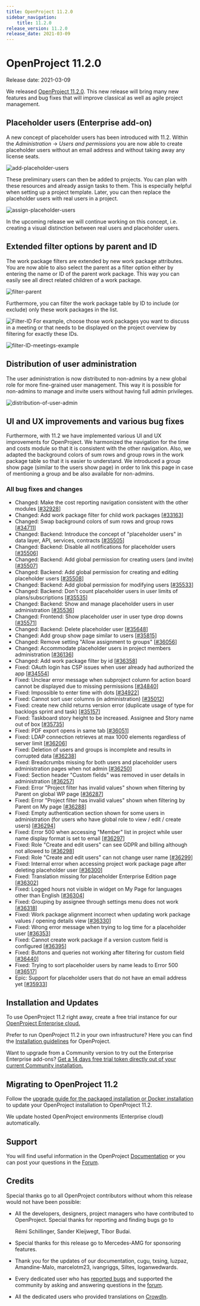 ```yaml
---
title: OpenProject 11.2.0
sidebar_navigation:
    title: 11.2.0
release_version: 11.2.0
release_date: 2021-03-09
---
```


# OpenProject 11.2.0

Release date: 2021-03-09

We released [OpenProject 11.2.0](https://community.openproject.org/versions/1461).
This new release will bring many new features and bug fixes that will improve classical as well as agile project management. 

## Placeholder users (Enterprise add-on)

A new concept of placeholder users has been introduced with 11.2. Within the *Administration* -> *Users and permissions* you are now able to create placeholder users without an email address and without taking away any license seats.

![add-placeholder-users](add-placeholder-users.png)

These preliminary users can then be added to projects. You can plan  with these resources and already assign tasks to them. This is  especially helpful when setting up a project template. Later, you can  then replace the placeholder users with real users in a project.

![assign-placeholder-users](assign-placeholder-users.png)

In the upcoming release we will continue working on this concept,  i.e. creating a visual distinction between real users and placeholder  users.

## Extended filter options by parent and ID

The work package filters are extended by new work package  attributes. You are now able to also select the parent as a filter option either by entering the name or ID of the parent work package. This way you can easily see all direct related children of a work package.

![filter-parent](filter-parent.png)

Furthermore, you can filter the work package table by ID to include (or exclude) only these work packages in the list.

![Filter-ID](Filter-ID.png)
 For example, choose those work packages you want to discuss in a meeting or that needs to be displayed on the project overview by filtering for exactly these IDs.

![filter-ID-meetings-example](filter-ID-meetings-example.png)

## Distribution of user administration

The user administration is now distributed to non-admins by a new  global role for more fine-grained user management. This way it is possible for non-admins to manage and invite users without having full admin privileges.

![distribution-of-user-admin](distribution-of-user-admin.png)

## UI and UX improvements and various bug fixes

Furthermore, with 11.2 we have implemented various UI and UX  improvements for OpenProject. We harmonized the navigation for the time and costs module so that it is consistent with the other navigation.  Also, we adapted the background colors of sum rows and group rows in the work package table so that it is easier to understand. We introduced a group show page (similar to the users show page) in order to link this page in case of mentioning a group and be also available for non-admins.

### All bug fixes and changes

- Changed: Make the cost reporting navigation consistent with the other modules \[[#32928](https://community.openproject.org/wp/32928)\]
- Changed: Add work package filter for child work packages \[[#33163](https://community.openproject.org/wp/33163)\]
- Changed: Swap background colors of sum rows and group rows \[[#34711](https://community.openproject.org/wp/34711)\]
- Changed: Backend: Introduce the concept of "placeholder users" in data layer, API, services, contracts \[[#35505](https://community.openproject.org/wp/35505)\]
- Changed: Backend: Disable all notifications for placeholder users \[[#35506](https://community.openproject.org/wp/35506)\]
- Changed: Backend: Add global permission for creating users (and invite)  \[[#35507](https://community.openproject.org/wp/35507)\]
- Changed: Backend: Add global permission for creating and editing placeholder users \[[#35508](https://community.openproject.org/wp/35508)\]
- Changed: Backend: Add global permission for modifying users \[[#35533](https://community.openproject.org/wp/35533)\]
- Changed: Backend: Don't count placeholder users in user limits of plans/subscriptions \[[#35535](https://community.openproject.org/wp/35535)\]
- Changed: Backend: Show and manage placeholder users in user administration \[[#35536](https://community.openproject.org/wp/35536)\]
- Changed: Frontend: Show placeholder user in user type drop downs \[[#35571](https://community.openproject.org/wp/35571)\]
- Changed:  Backend: Delete placeholder user \[[#35648](https://community.openproject.org/wp/35648)\]
- Changed: Add group show page similar to users \[[#35815](https://community.openproject.org/wp/35815)\]
- Changed: Remove setting "Allow assignment to groups"  \[[#36056](https://community.openproject.org/wp/36056)\]
- Changed: Accommodate placeholder users in project members administration \[[#36136](https://community.openproject.org/wp/36136)\]
- Changed: Add work package filter by id \[[#36358](https://community.openproject.org/wp/36358)\]
- Fixed: OAuth login has CSP issues when user already had authorized the app \[[#34554](https://community.openproject.org/wp/34554)\]
- Fixed: Unclear error message when subproject column for action board cannot be displayed due to missing permissions \[[#34840](https://community.openproject.org/wp/34840)\]
- Fixed: Impossible to enter time with dots \[[#34922](https://community.openproject.org/wp/34922)\]
- Fixed: Cannot sort user columns (in administration) \[[#35012](https://community.openproject.org/wp/35012)\]
- Fixed: create new child returns version error (duplicate usage of type for backlogs sprint and task) \[[#35157](https://community.openproject.org/wp/35157)\]
- Fixed: Taskboard story height to be increased. Assignee and Story name out of box \[[#35735](https://community.openproject.org/wp/35735)\]
- Fixed: PDF export opens in same tab \[[#36051](https://community.openproject.org/wp/36051)\]
- Fixed: LDAP connection retrieves at max 1000 elements regardless of server limit \[[#36206](https://community.openproject.org/wp/36206)\]
- Fixed: Deletion of users and groups is incomplete and results in corrupted data \[[#36238](https://community.openproject.org/wp/36238)\]
- Fixed: Breadcrumbs missing for both users and placeholder users administration pages when not admin \[[#36250](https://community.openproject.org/wp/36250)\]
- Fixed: Section header "Custom fields" was removed in user details in administration \[[#36257](https://community.openproject.org/wp/36257)\]
- Fixed: Error "Project filter has invalid values" shown when filtering by Parent on global WP page \[[#36287](https://community.openproject.org/wp/36287)\]
- Fixed: Error "Project filter has invalid values" shown when filtering by Parent on My page \[[#36288](https://community.openproject.org/wp/36288)\]
- Fixed: Empty authentication section shown for some users in administration (for users who have global role to view / edit / create users) \[[#36294](https://community.openproject.org/wp/36294)\]
- Fixed: Error 500 when accessing "Member" list in project while user name display format is set to email \[[#36297](https://community.openproject.org/wp/36297)\]
- Fixed: Role "Create and edit users" can see GDPR and billing although not allowed to \[[#36298](https://community.openproject.org/wp/36298)\]
- Fixed: Role "Create and edit users" can not change user name \[[#36299](https://community.openproject.org/wp/36299)\]
- Fixed: Internal error when accessing project work package page after deleting placeholder user \[[#36300](https://community.openproject.org/wp/36300)\]
- Fixed: Translation missing for placeholder Enterprise Edition page \[[#36302](https://community.openproject.org/wp/36302)\]
- Fixed: Logged hours not visible in widget on My Page for languages other than English \[[#36304](https://community.openproject.org/wp/36304)\]
- Fixed: Grouping by assignee through settings menu does not work \[[#36318](https://community.openproject.org/wp/36318)\]
- Fixed: Work package alignment incorrect when updating work package values / opening details view \[[#36330](https://community.openproject.org/wp/36330)\]
- Fixed: Wrong error message when trying to log time for a placeholder user \[[#36353](https://community.openproject.org/wp/36353)\]
- Fixed: Cannot create work package if a version custom field is configured \[[#36395](https://community.openproject.org/wp/36395)\]
- Fixed: Buttons and queries not working after filtering for custom field \[[#36440](https://community.openproject.org/wp/36440)\]
- Fixed: Trying to sort placeholder users by name leads to Error 500 \[[#36517](https://community.openproject.org/wp/36517)\]
- Epic: Support for placeholder users that do not have an email address yet \[[#35933](https://community.openproject.org/wp/35933)\]

## Installation and Updates

To use OpenProject 11.2 right away, create a free trial instance for our [OpenProject Enterprise cloud.](https://start.openproject.com/)

Prefer to run OpenProject 11.2 in your own infrastructure?
 Here you can find the [Installation guidelines](../../../installation-and-operations) for OpenProject.

Want to upgrade from a Community version to try out the Enterprise Enterprise add-ons? [Get a 14 days free trial token directly out of your current Community installation.](https://www.openproject.org/enterprise-edition/)

## Migrating to OpenProject 11.2

Follow the [upgrade guide for the packaged installation or Docker installation](../../../installation-and-operations/operation/upgrading/) to update your OpenProject installation to OpenProject 11.2.

We update hosted OpenProject environments (Enterprise cloud) automatically.

## Support

You will find useful information in the OpenProject [Documentation](https://www.openproject.org/docs) or you can post your questions in the [Forum](https://community.openproject.org/projects/openproject/boards).

## Credits

Special thanks go to all OpenProject contributors without whom this release would not have been possible:

- All the developers, designers, project managers who have contributed to OpenProject. Special thanks for reporting and finding bugs go to

  Rémi Schillinger, Sander Kleijwegt, Tibor Budai.

- Special thanks for this release go to Mercedes-AMG for sponsoring features.

- Thank you for the updates of our documentation, cugu, txsing, luzpaz, Amandine-Malo, marcelotm23, ivangriggs, Siltes, loganwedwards.

- Every dedicated user who has [reported bugs](../../../development/report-a-bug/) and supported the community by asking and answering questions in the [forum](https://community.openproject.org/projects/openproject/boards).

- All the dedicated users who provided translations on [CrowdIn](https://crowdin.com/projects/opf).
